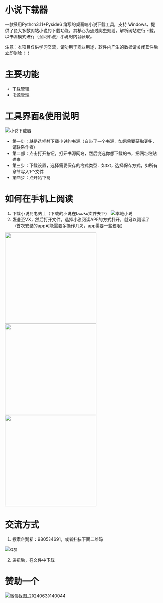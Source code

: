 # 小说下载器
一款采用Python3.11+Pyside6 编写的桌面端小说下载工具，支持 Windows，提供了绝大多数网站小说的下载功能。其核心为通过爬虫规则，解析网站进行下载，以书源模式进行（全网小说）小说的内容获取。

注意：本项目仅供学习交流，请勿用于商业用途，软件内产生的数据请关闭软件后立即删除！！

# 主要功能
- 下载管理
- 书源管理

# 工具界面&使用说明
![小说下载器](https://github.com/SeaZhusp/novel-hunter/assets/32945598/5a319ae7-50ca-4ba2-bbec-fd4f2aed4f6c)

- 第一步：就是选择想下载小说的书源（自带了一个书源，如果需要获取更多，请联系作者）
- 第二部：点击打开按钮，打开书源网站，然后挑选你想下载的书，把网址粘贴进来
- 第三步：下载设置，选择需要保存的格式类型，如txt，选择保存方式，如所有章节写入1个文件
- 第四步：点开始下载

# 如何在手机上阅读
1. 下载小说到电脑上（下载的小说在books文件夹下）
![本地小说](https://github.com/SeaZhusp/novel-hunter/assets/32945598/2049ff5e-15a8-4e02-8fd5-60cf6f7ab9a6)
2. 发送至VX，然后打开文件，选择小说阅读APP的方式打开，就可以阅读了（首次安装的app可能需要多操作几次，app需要一些权限）
<img src="https://github.com/SeaZhusp/novel-hunter/assets/32945598/b8d4e075-c9cf-4dae-8de0-f2c47f9f6fd2" width="300">
<img src="https://github.com/SeaZhusp/novel-hunter/assets/32945598/0ee285f1-7d83-4bc7-91f4-3551f2d14fc4" width="300">
<img src="https://github.com/SeaZhusp/novel-hunter/assets/32945598/c8d838f4-2b6c-4bf5-b523-b304c11d9b22" width="300">

# 交流方式
1. 搜索企鹅裙：980534691，或者扫描下面二维码

![Q群](https://github.com/SeaZhusp/novel-hunter/assets/32945598/5106f407-c3ad-4b35-9f0e-b6878a9272a8)

2. 进裙后，在文件中下载

# 赞助一个
![微信截图_20240630140044](https://github.com/SeaZhusp/novel-hunter/assets/32945598/2a5247be-9e3e-4bdf-bbb4-101acdbd4458)
